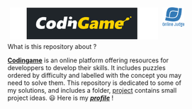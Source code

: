 <style>
* {
  box-sizing: border-box;
}
.row {
  display: flex;
}
/* Create three equal columns that sits next to each other */
.column {
  flex: 33.33%;
  padding: 5px;
}
</style>
<div class="row">
  <div class="column">
      <img src="CodinGame_logo.svg.png" alt="CG" style="width:100%">
    </div>
    <div class="column">
        <img src="ojlogo2.svg.png" alt="UVa" style="width:100%">
    </div>
</div>
<dt>What is this repository about ?</dt>

[**Codingame**](https://www.codingame.com/training) is an online platform offering resources for developpers to develop their skills. It includes puzzles ordered by difficulty and labelled with the concept you may need to solve them. This repository is dedicated to some of my solutions, and includes a folder, [project](Projects) contains small project ideas. :smiley: Here is my [**_profile_**](https://www.codingame.com/profile/b49b52d80793e7cc3350751608a969501676405) !

